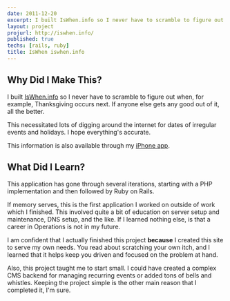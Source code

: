 ```yaml
---
date: 2011-12-20
excerpt: I built IsWhen.info so I never have to scramble to figure out when, for example, Thanksgiving occurs next. If anyone else gets any good out of it, all the better.
layout: project
projurl: http://iswhen.info/
published: true
techs: [rails, ruby]
title: IsWhen iswhen.info
---
```


## Why Did I Make This?

I built [IsWhen.info](http://iswhen.info/) so I never have to scramble to
figure out when, for example, Thanksgiving occurs next. If anyone else gets any
good out of it, all the better.

This necessitated lots of digging around the internet for dates of irregular
events and holidays. I hope everything's accurate.

This information is also available through my [iPhone
app](http://example.com/).

## What Did I Learn?

This application has gone through several iterations, starting with a PHP
implementation and then followed by Ruby on Rails.

If memory serves, this is the first application I worked on outside of work
which I finished. This involved quite a bit of education on server setup and
maintenance, DNS setup, and the like. If I learned nothing else, is that a
career in Operations is not in my future.

I am confident that I actually finished this project **because** I created this
site to serve my own needs. You read about scratching your own itch, and I
learned that it helps keep you driven and focused on the problem at hand.

Also, this project taught me to start small. I could have created a complex CMS
backend for managing recurring events or added tons of bells and whistles.
Keeping the project simple is the other main reason that I completed it, I'm
sure.

